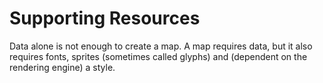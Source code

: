# Supporting Resources

Data alone is not enough to create a map.
A map requires data, but it also requires fonts, sprites (sometimes called glyphs) and (dependent on the rendering engine) a style.
